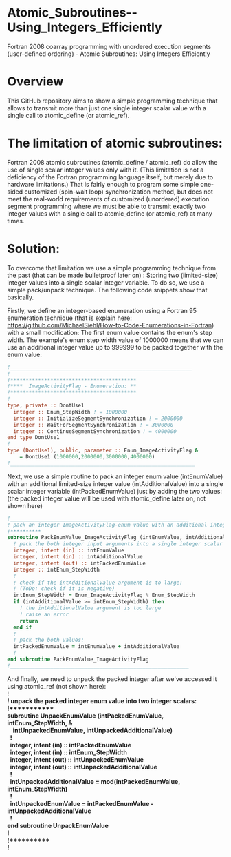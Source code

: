 # Atomic_Subroutines--Using_Integers_Efficiently
Fortran 2008 coarray programming with unordered execution segments (user-defined ordering) - Atomic Subroutines: Using Integers Efficiently

# Overview
This GitHub repository aims to show a simple programming technique that allows to transmit more than just one single integer scalar value with a single call to atomic_define (or atomic_ref).

# The limitation of atomic subroutines:
Fortran 2008 atomic subroutines (atomic_define / atomic_ref) do allow the use of single scalar integer values only with it. (This limitation is not a deficiency of the Fortran programming language itself, but merely due to hardware limitations.) That is fairly enough to program some simple one-sided customized (spin-wait loop) synchronization method, but does not meet the real-world requirements of customized (unordered) execution segment programming where we must be able to transmit exactly two integer values with a single call to atomic_define (or atomic_ref) at many times.

# Solution:
To overcome that limitation we use a simple programming technique from the past (that can be made bulletproof later on) : Storing two (limited-size) integer values into a single scalar integer variable. To do so, we use a simple pack/unpack technique.
The following code snippets show that basically.

Firstly, we define an integer-based enumeration using a Fortran 95 enumeration technique (that is explain here: https://github.com/MichaelSiehl/How-to-Code-Enumerations-in-Fortran) with a small modification: The first enum value contains the enum's step width. The example's enum step width value of 1000000 means that we can use an additional integer value up to 999999 to be packed together with the enum value:<br />
```fortran
!___________________________________________________________
!
!*****************************************
!****  ImageActivityFlag - Enumeration: **
!*****************************************
!
type, private :: DontUse1
  integer :: Enum_StepWidth ! = 1000000
  integer :: InitializeSegmentSynchronization ! = 2000000
  integer :: WaitForSegmentSynchronization ! = 3000000
  integer :: ContinueSegmentSynchronization ! = 4000000
end type DontUse1
!
type (DontUse1), public, parameter :: Enum_ImageActivityFlag &
    = DontUse1 (1000000,2000000,3000000,4000000)
!____________________________________________________________
```

Next, we use a simple routine to pack an integer enum value (intEnumValue) with an additional limited-size integer value (intAdditionalValue) into a single scalar integer variable (intPackedEnumValue) just by adding the two values: (the packed integer value will be used with atomic_define later on, not shown here)
```fortran
!__________________________________________________________
! pack an integer ImageActivityFlag-enum value with an additional integer value:
!**********
subroutine PackEnumValue_ImageActivityFlag (intEnumValue, intAdditionalValue, intPackedEnumValue)
  ! pack the both integer input arguments into a single integer scalar
  integer, intent (in) :: intEnumValue
  integer, intent (in) :: intAdditionalValue
  integer, intent (out) :: intPackedEnumValue
  integer :: intEnum_StepWidth
  !
  ! check if the intAdditionalValue argument is to large:
  ! (ToDo: check if it is negative)
  intEnum_StepWidth = Enum_ImageActivityFlag % Enum_StepWidth
  if (intAdditionalValue >= intEnum_StepWidth) then
    ! the intAdditionalValue argument is too large
    ! raise an error
    return
  end if
  !
  ! pack the both values:
  intPackedEnumValue = intEnumValue + intAdditionalValue
  !
end subroutine PackEnumValue_ImageActivityFlag
!__________________________________________________________
```

And finally, we need to unpack the packed integer after we've accessed it using atomic_ref (not shown here):<br />
!__________________________________________________________<br />
! unpack the packed integer enum value into two integer scalars:<br />
!***********<br />
subroutine UnpackEnumValue (intPackedEnumValue, intEnum_StepWidth, &<br />
&nbsp;&nbsp;&nbsp;&nbsp;intUnpackedEnumValue, intUnpackedAdditionalValue)<br />
&nbsp;&nbsp;!<br />
&nbsp;&nbsp;integer, intent (in) :: intPackedEnumValue<br />
&nbsp;&nbsp;integer, intent (in) :: intEnum_StepWidth<br />
&nbsp;&nbsp;integer, intent (out) :: intUnpackedEnumValue<br />
&nbsp;&nbsp;integer, intent (out) :: intUnpackedAdditionalValue<br />
&nbsp;&nbsp;!<br />
&nbsp;&nbsp;intUnpackedAdditionalValue = mod(intPackedEnumValue, intEnum_StepWidth)<br />
&nbsp;&nbsp;!<br />
&nbsp;&nbsp;intUnpackedEnumValue = intPackedEnumValue - intUnpackedAdditionalValue<br />
&nbsp;&nbsp;!<br />
end subroutine UnpackEnumValue<br />
!<br />
!**********<br />
!__________________________________________________________<br />
